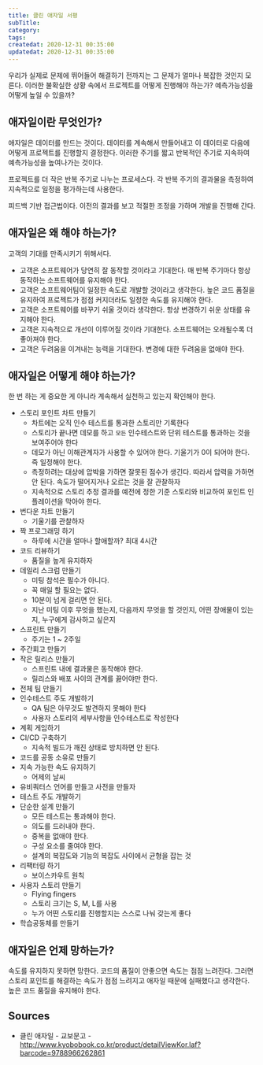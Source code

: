 ```yaml
---
title: 클린 애자일 서평
subTitle:
category: 
tags: 
createdat: 2020-12-31 00:35:00
updatedat: 2020-12-31 00:35:00
---
```


우리가 실제로 문제에 뛰어들어 해결하기 전까지는 그 문제가 얼마나 복잡한 것인지 모른다. 이러한 불확실한 상황 속에서 프로젝트를 어떻게 진행해야 하는가? 예측가능성을 어떻게 높일 수 있을까?

## 애자일이란 무엇인가?

애자일은 데이터를 만드는 것이다. 데이터를 계속해서 만들어내고 이 데이터로 다음에 어떻게 프로젝트를 진행할지 결정한다. 이러한 주기를 짧고 반복적인 주기로 지속하여 예측가능성을 높여나가는 것이다.  

프로젝트를 더 작은 반복 주기로 나누는 프로세스다. 각 반복 주기의 결과물을 측정하여 지속적으로 일정을 평가하는데 사용한다.  

피드백 기반 접근법이다. 이전의 결과를 보고 적절한 조정을 가하며 개발을 진행해 간다.

## 애자일은 왜 해야 하는가?

고객의 기대를 만족시키기 위해서다.

* 고객은 소프트웨어가 당연히 잘 동작할 것이라고 기대한다. 매 반복 주기마다 항상 동작하는 소프트웨어를 유지해야 한다.
* 고객은 소프트웨어팀이 일정한 속도로 개발할 것이라고 생각한다. 높은 코드 품질을 유지하여 프로젝트가 점점 커지더라도 일정한 속도를 유지해야 한다.
* 고객은 소프트웨어를 바꾸기 쉬울 것이라 생각한다. 항상 변경하기 쉬운 상태를 유지해야 한다.
* 고객은 지속적으로 개선이 이루어질 것이라 기대한다. 소프트웨어는 오래될수록 더 좋아져야 한다.
* 고객은 두려움을 이겨내는 능력을 기대한다. 변경에 대한 두려움을 없애야 한다.

## 애자일은 어떻게 해야 하는가?

한 번 하는 게 중요한 게 아니라 계속해서 실천하고 있는지 확인해야 한다.

* 스토리 포인트 차트 만들기
  * 차트에는 오직 인수 테스트를 통과한 스토리만 기록한다
  * 스토리가 끝나면 데모를 하고 `모든` 인수테스트와 단위 테스트를 통과하는 것을 보여주어야 한다 
  * 데모가 아닌 이해관계자가 사용할 수 있어야 한다. 
  기울기가 0이 되어야 한다. 즉 일정해야 한다. 
  * 측정하려는 대상에 압박을 가하면 잘못된 점수가 생긴다. 따라서 압력을 가하면 안 된다. 속도가 떨어지거나 오르는 것을 잘 관찰하자
  * 지속적으로 스토리 추정 결과를 예전에 정한 기준 스토리와 비교하여 포인트 인플레이션을 막아야 한다.
* 번다운 차트 만들기
  * 기울기를 관찰하자
* 짝 프로그래밍 하기
  * 하루에 시간을 얼마나 할애할까? 최대 4시간
* 코드 리뷰하기
  * 품질을 높게 유지하자
* 데일리 스크럼 만들기
  * 미팅 참석은 필수가 아니다.
  * 꼭 매일 할 필요는 없다.
  * 10분이 넘게 걸리면 안 된다.
  * 지난 미팅 이후 무엇을 했는지, 다음까지 무엇을 할 것인지, 어떤 장애물이 있는지, 누구에게 감사하고 싶은지
* 스프린트 만들기
  * 주기는 1 ~ 2주일
* 주간회고 만들기
* 작은 릴리스 만들기
  * 스프린트 내에 결과물은 동작해야 한다.
  * 릴리스와 배포 사이의 관계를 끓어야만 한다.
* 전체 팀 만들기
* 인수테스트 주도 개발하기
  * QA 팀은 아무것도 발견하지 못해야 한다
  * 사용자 스토리의 세부사항을 인수테스트로 작성한다
* 계획 게임하기
* CI/CD 구축하기
  * 지속적 빌드가 깨진 상태로 방치하면 안 된다.
* 코드를 공동 소유로 만들기
* 지속 가능한 속도 유지하기
  * 어제의 날씨
* 유비쿼터스 언어를 만들고 사전을 만들자
* 테스트 주도 개발하기
* 단순한 설계 만들기
  * 모든 테스트는 통과해야 한다.
  * 의도를 드러내야 한다.
  * 중복을 없애야 한다.
  * 구성 요소를 줄여야 한다.
  * 설계의 복잡도와 기능의 복잡도 사이에서 균형을 잡는 것
* 리팩터링 하기
  * 보이스카우트 원칙
* 사용자 스토리 만들기
  * Flying fingers
  * 스토리 크기는 S, M, L를 사용
  * 누가 어떤 스토리를 진행할지는 스스로 나눠 갖는게 좋다
* 학습공동체를 만들기

## 애자일은 언제 망하는가?

속도를 유지하지 못하면 망한다. 코드의 품질이 안좋으면 속도는 점점 느려진다. 그러면 스토리 포인트를 해결하는 속도가 점점 느려지고 애자일 때문에 실패했다고 생각한다. 높은 코드 품질을 유지해야 한다.

## Sources

* 클린 애자일 - 교보문고 - <http://www.kyobobook.co.kr/product/detailViewKor.laf?barcode=9788966262861>
